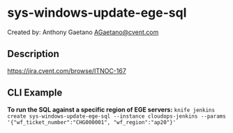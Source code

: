 # sys-windows-update-ege-sql  
  
Created by: Anthony Gaetano AGaetano@cvent.com  
  
## Description  
  
https://jira.cvent.com/browse/ITNOC-167  
  
## CLI Example  
**To run the SQL against a specific region of EGE servers:**
`knife jenkins create sys-windows-update-ege-sql --instance cloudops-jenkins --params '{"wf_ticket_number":"CHG000001", "wf_region":"ap20"}'`  
